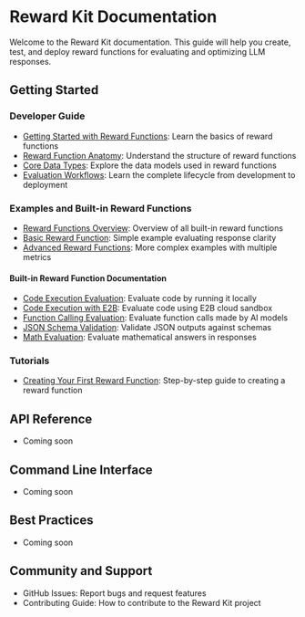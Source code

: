 # Reward Kit Documentation

Welcome to the Reward Kit documentation. This guide will help you create, test, and deploy reward functions for evaluating and optimizing LLM responses.

## Getting Started

### Developer Guide
- [Getting Started with Reward Functions](developer_guide/getting_started.md): Learn the basics of reward functions
- [Reward Function Anatomy](developer_guide/reward_function_anatomy.md): Understand the structure of reward functions
- [Core Data Types](developer_guide/core_data_types.md): Explore the data models used in reward functions
- [Evaluation Workflows](developer_guide/evaluation_workflows.md): Learn the complete lifecycle from development to deployment

### Examples and Built-in Reward Functions
- [Reward Functions Overview](examples/reward_functions_overview.md): Overview of all built-in reward functions
- [Basic Reward Function](examples/basic_reward_function.md): Simple example evaluating response clarity
- [Advanced Reward Functions](examples/advanced_reward_functions.md): More complex examples with multiple metrics

#### Built-in Reward Function Documentation
- [Code Execution Evaluation](examples/code_execution_evaluation.md): Evaluate code by running it locally
- [Code Execution with E2B](examples/code_execution_with_e2b.md): Evaluate code using E2B cloud sandbox
- [Function Calling Evaluation](examples/function_calling_evaluation.md): Evaluate function calls made by AI models
- [JSON Schema Validation](examples/json_schema_validation.md): Validate JSON outputs against schemas
- [Math Evaluation](examples/math_evaluation.md): Evaluate mathematical answers in responses

### Tutorials
- [Creating Your First Reward Function](tutorials/creating_your_first_reward_function.md): Step-by-step guide to creating a reward function

## API Reference
- Coming soon

## Command Line Interface
- Coming soon

## Best Practices
- Coming soon

## Community and Support
- GitHub Issues: Report bugs and request features
- Contributing Guide: How to contribute to the Reward Kit project